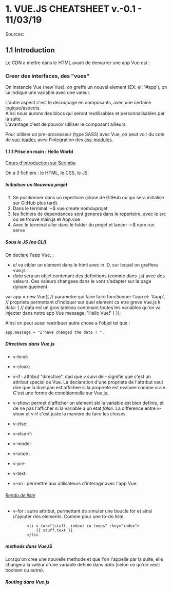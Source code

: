 # 1. VUE.JS CHEATSHEET v.-0.1 - 11/03/19

Sources:

## 1.1 Introduction  

Le CDN a mettre dans le HTML avant de demarrer une app Vue est :  

*<script src="https://cdn.jsdelivr.net/npm/vue/dist/vue.js"></script>*

### Creer des interfaces, des "vues"

On instancie Vue (new Vue), on greffe un nouvel element (EX: el: '#app'), on lui indique une variable avec une valeur.

L'autre aspect c'est le decoupage en composants, avec une certaine logique/aspects.  
Ainsi nous aurons des blocs qui seront reutilisables et personnalisables par la suite.  
L'avantage c'est de pouvoir utiliser le composant ailleurs.

<!-- La facon de fonctionner ce sont des petites methodes assez simples.
Une page vue.js fonctionne avec des composants 

@click = c'est un raccourci vue.js qui va permettre d'appeller une methode situee dans le scrips 'methods'

// au lieu de reflechir avec des "if" on met directement dans le html vue-show ou autre pour avoir le display de ce qu'on veut.  -->

Pour utiliser un pre-processeur (type SASS) avec Vue, on peut voir du cote de [vue-loader](https://github.com/vuejs/vue-loader), avec l'integration des [css-modules](https://vue-loader.vuejs.org/guide/css-modules.html#usage).  

#### 1.1.1 Prise en main : Hello World

[Cours d'introduction sur Scrimba](https://scrimba.com/p/pXKqta/cQ3QVcr)

On a 3 fichiers : le HTML, le CSS, le JS.


##### Initialiser un Nouveau projet 

1) Se positionner dans un repertoire (clone de GitHub ou qui sera initialise sur GitHub plus tard).
2) Dans le terminal :~$ vue create nomduprojet
3) les fichiers de dependances sont generes dans le repertoire, avec le src ou se trouve main.js et App.vue
4) Avec le terminal aller dans le folder du projet et lancer :~$ npm run serve

##### Sous le JS (no CLI)

On declare l'app Vue, :

- *el* va cibler un element dans le html avec in ID, sur lequel on greffera vue.js
- *data* sera un objet contenant des definitions (comme dans .js) avec des valeurs. Ces valeurs changees dans le vont s'adapter sur la page dynamiquement.

var app = new Vue({  // parametre qui faire faire fonctionner l'app
    el: '#app', // propriete permettant d'indiquer sur quel element ca etre greve Vue.js k
    data: { // data est un gros tableau contenant toutes les variables qu'on va injecter dans notre app Vue
        message: 'Hello Vue!'
    }
});

Ainsi on peut aussi reatribuer autre chose a l'objet tel que :

    app.message = "I'have changed the data ! ";

##### Directives dans Vue.js

- v-bind: 

- v-cloak:

- v-if : attribut "directive", cad que *v* suivi de *-* signifie que c'est un attribut special de Vue. La declaration d'une propriete de l'attribut veut dire que la div/span est affichee si la propriete est evaluee comme vraie.  
C'est une forme de conditionnelle sur Vue.js.  

- v-show: permet d'afficher un element ski la variable est bien definie, et de ne pas l'afficher si la variable a un etat *false*. La difference entre v-show et v-if c'est juste la maniere de faire les choses.  

- v-else: 

- v-else-if:

- v-model: 

- v-once : 

- v-pre: 

- v-text: 

- v-on : permettre aux utilisateurs d'interagir avec l'app Vue.

###### [Rendu de liste](https://fr.vuejs.org/v2/guide/list.html)

- v-for : autre attribut, permettant de simuler une boucle for et ainsi d'ajouter des elements. Comme pour une to-do liste.  

            <li v-for="(stuff, index) in todos" :key="index">
                {{ stuff.text }}
            </li>

##### *methods* dans VueJS

Lorsqu'on cree une nouvelle methode et que l'on l'appelle par la suite, elle changera la valeur d'une variable definie dans *data* (selon ce qu'on veut: booleen ou autre).

##### Routing dans Vue.js
